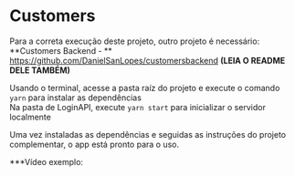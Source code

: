 # Customers

Para a correta execução deste projeto, outro projeto é necessário: **Customers Backend - ** https://github.com/DanielSanLopes/customersbackend **(LEIA O README DELE TAMBÉM)**
  
  
Usando o terminal, acesse a pasta raíz do projeto e execute o  comando ``yarn``  para instalar as dependências   
Na pasta de LoginAPI, execute ``yarn start``  para inicializar o servidor localmente  
  
Uma vez instaladas as dependências e seguidas as instruções do projeto complementar, o app está pronto para o uso.  
  

***Vídeo exemplo:
